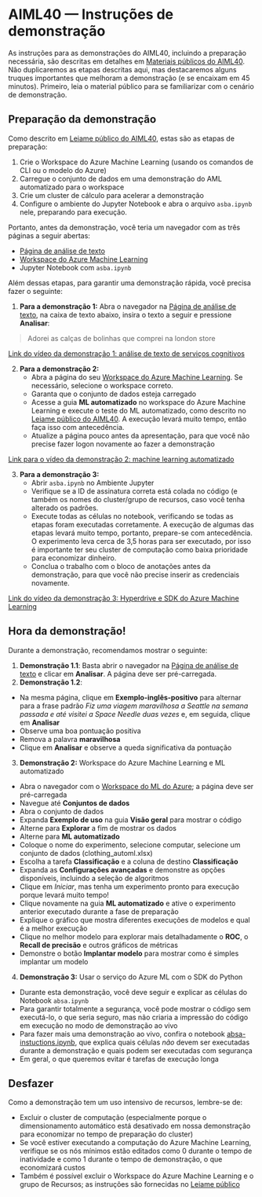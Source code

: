 # <a name="aiml40---demo-instructions"></a>AIML40 — Instruções de demonstração

As instruções para as demonstrações do AIML40, incluindo a preparação necessária, são descritas em detalhes em [Materiais públicos do AIML40](http://github.com/microsoft/ignite-learning-paths/aiml/aiml40/). Não duplicaremos as etapas descritas aqui, mas destacaremos alguns truques importantes que melhoram a demonstração (e se encaixam em 45 minutos). Primeiro, leia o material público para se familiarizar com o cenário de demonstração.

## <a name="demo-preparation"></a>Preparação da demonstração

Como descrito em [Leiame público do AIML40](http://github.com/microsoft/ignite-learning-paths/aiml/aiml40/README.md), estas são as etapas de preparação:

1. Crie o Workspace do Azure Machine Learning (usando os comandos de CLI ou o modelo do Azure)
2. Carregue o conjunto de dados em uma demonstração do AML automatizado para o workspace
3. Crie um cluster de cálculo para acelerar a demonstração
4. Configure o ambiente do Jupyter Notebook e abra o arquivo `asba.ipynb` nele, preparando para execução.

Portanto, antes da demonstração, você teria um navegador com as três páginas a seguir abertas:
 - [Página de análise de texto](https://azure.microsoft.com/services/cognitive-services/text-analytics/?WT.mc_id=msignitethetour2019-github-aiml40)
 - [Workspace do Azure Machine Learning](http://ml.azure.com)
 - Jupyter Notebook com `asba.ipynb`

Além dessas etapas, para garantir uma demonstração rápida, você precisa fazer o seguinte:

1. **Para a demonstração 1:** Abra o navegador na [Página de análise de texto](https://azure.microsoft.com/services/cognitive-services/text-analytics/?WT.mc_id=msignitethetour2019-github-aiml40), na caixa de texto abaixo, insira o texto a seguir e pressione **Analisar**: 
> Adorei as calças de bolinhas que comprei na london store

[Link do vídeo da demonstração 1: análise de texto de serviços cognitivos](https://youtu.be/QJxjm5BirOA)

2. **Para a demonstração 2:**
   - Abra a página do seu [Workspace do Azure Machine Learning](http://ml.azure.com). Se necessário, selecione o workspace correto.
   - Garanta que o conjunto de dados esteja carregado
   - Acesse a guia **ML automatizado** no workspace do Azure Machine Learning e execute o teste do ML automatizado, como descrito no [Leiame público do AIML40](http://github.com/microsoft/ignite-learning-paths/aiml/aiml40/README.md). A execução levará muito tempo, então faça isso com antecedência.
   - Atualize a página pouco antes da apresentação, para que você não precise fazer logon novamente ao fazer a demonstração

[Link para o vídeo da demonstração 2: machine learning automatizado](https://youtu.be/qrstXN6TLZk)

3. **Para a demonstração 3:**
   - Abrir `asba.ipynb` no Ambiente Jupyter
   - Verifique se a ID de assinatura correta está colada no código (e também os nomes do cluster/grupo de recursos, caso você tenha alterado os padrões.
   - Execute todas as células no notebook, verificando se todas as etapas foram executadas corretamente. A execução de algumas das etapas levará muito tempo, portanto, prepare-se com antecedência. O experimento leva cerca de 3,5 horas para ser executado, por isso é importante ter seu cluster de computação como baixa prioridade para economizar dinheiro.
   - Conclua o trabalho com o bloco de anotações antes da demonstração, para que você não precise inserir as credenciais novamente.

[Link do vídeo da demonstração 3: Hyperdrive e SDK do Azure Machine Learning](https://youtu.be/sccNTPO3PwU)


## <a name="demo-time"></a>Hora da demonstração!

Durante a demonstração, recomendamos mostrar o seguinte:

1. **Demonstração 1.1**: Basta abrir o navegador na [Página de análise de texto](https://azure.microsoft.com/services/cognitive-services/text-analytics/?WT.mc_id=msignitethetour2019-github-aiml40) e clicar em **Analisar**. A página deve ser pré-carregada.
2. **Demonstração 1.2**: 
  - Na mesma página, clique em **Exemplo-inglês-positivo** para alternar para a frase padrão *Fiz uma viagem maravilhosa a Seattle na semana passada e até visitei a Space Needle duas vezes* e, em seguida, clique em **Analisar**
  - Observe uma boa pontuação positiva
  - Remova a palavra **maravilhosa**
  - Clique em **Analisar** e observe a queda significativa da pontuação
3. **Demonstração 2:** Workspace do Azure Machine Learning e ML automatizado
  - Abra o navegador com o [Workspace do ML do Azure](http://ml.azure.com); a página deve ser pré-carregada
  - Navegue até **Conjuntos de dados**
  - Abra o conjunto de dados
  - Expanda **Exemplo de uso** na guia **Visão geral** para mostrar o código
  - Alterne para **Explorar** a fim de mostrar os dados
  - Alterne para **ML automatizado**
  - Coloque o nome do experimento, selecione computar, selecione um conjunto de dados (clothing_automl.xlsx)
  - Escolha a tarefa **Classificação** e a coluna de destino **Classificação**
  - Expanda as **Configurações avançadas** e demonstre as opções disponíveis, incluindo a seleção de algoritmos
  - Clique em *Iniciar*, mas tenha um experimento pronto para execução porque levará muito tempo!
  - Clique novamente na guia **ML automatizado** e ative o experimento anterior executado durante a fase de preparação
  - Explique o gráfico que mostra diferentes execuções de modelos e qual é a melhor execução
  - Clique no melhor modelo para explorar mais detalhadamente o **ROC**, o **Recall de precisão** e outros gráficos de métricas
  - Demonstre o botão **Implantar modelo** para mostrar como é simples implantar um modelo
4. **Demonstração 3:** Usar o serviço do Azure ML com o SDK do Python
  - Durante esta demonstração, você deve seguir e explicar as células do Notebook `absa.ipynb`
  - Para garantir totalmente a segurança, você pode  mostrar o código sem executá-lo, o que seria seguro, mas não criaria a impressão do código em execução no modo de demonstração ao vivo
  - Para fazer mais uma demonstração ao vivo, confira o notebook [absa-instuctions.ipynb](absa-instuctions.ipynb), que explica quais células *não* devem ser executadas durante a demonstração e quais podem ser executadas com segurança
  - Em geral, o que queremos evitar é tarefas de execução longa

## <a name="tear-down"></a>Desfazer

Como a demonstração tem um uso intensivo de recursos, lembre-se de:
* Excluir o cluster de computação (especialmente porque o dimensionamento automático está desativado em nossa demonstração para economizar no tempo de preparação do cluster)
* Se você estiver executando a computação do Azure Machine Learning, verifique se os nós mínimos estão editados como 0 durante o tempo de inatividade e como 1 durante o tempo de demonstração, o que economizará custos
* Também é possível excluir o Workspace do Azure Machine Learning e o grupo de Recursos; as instruções são fornecidas no [Leiame público](http://github.com/microsoft/ignite-learning-paths/aiml/aiml40/README.md)

